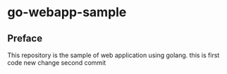 # go-webapp-sample



## Preface
This repository is the sample of web application using golang.
this is first code
new change
second commit
